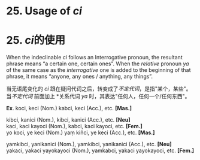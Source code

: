 # **25. Usage of** *ci* 
# 25. *ci***的使用**

When the indeclinable *ci* follows an Interrogative pronoun, the resultant phrase 
means “a certain one, certain ones”. When the *relative* pronoun *ya* of the same case as 
the *interrogative* one is added to the beginning of that phrase, it means “anyone, any 
ones / anything, any things”.

当无语尾变化的 *ci* 跟在疑问代词之后，转变成了*不定代词*，是指"某个，某些"。当*不定代词* 前面加上 *关系代词 *ya* 时，其表达"任何人，任何一个/任何东西"。

  **Ex**. koci, keci (Nom.) kabci, keci (Acc.), etc. **[Mas.]** 
  
  kibci, kanici (Nom.), kibci, kanici (Acc.), etc. **[Neu]**  
 kaci, kaci kayoci (Nom.), kabci, kaci kayoci, etc. **[Fem.]**              
   yo koci, ye keci (Nom.) yaṃ kiñci, ye keci (Acc.), etc. **[Mas.]**    
   
 yamkibci, yanikanici (Nom.), yamkibci, yanikanici (Acc.), etc. **[Neu]**  
  yakaci, yakaci yayokayoci (Nom.), yamkabci, yakaci yayokayoci, etc. **[Fem.]** 